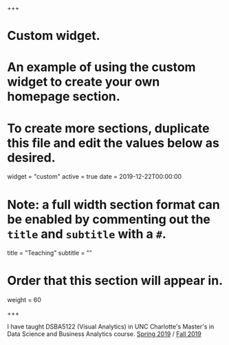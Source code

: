 +++
# Custom widget.
# An example of using the custom widget to create your own homepage section.
# To create more sections, duplicate this file and edit the values below as desired.
widget = "custom"
active = true
date = 2019-12-22T00:00:00

# Note: a full width section format can be enabled by commenting out the `title` and `subtitle` with a `#`.
title = "Teaching"
subtitle = ""

# Order that this section will appear in.
weight = 60

+++

I have taught DSBA5122 (Visual Analytics) in UNC Charlotte's Master's in Data Science and Business Analytics course. [Spring 2019](https://dsba5122-spring2019.netlify.com/) / [Fall 2019](https://dsba5122-fall2019.netlify.com/)
